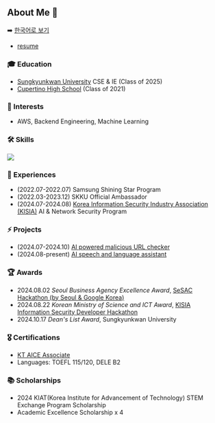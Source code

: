 ## About Me 🍒
➡️ [한국어로 보기](./korean.md)
- [resume](./rachel_park_resume.pdf)

### 🎓 Education
- [Sungkyunkwan University](https://www.skku.ac.kr/skku/index.do) CSE & IE (Class of 2025)
- [Cupertino High School](https://chs.fuhsd.org/) (Class of 2021)

### 👾 Interests
- AWS, Backend Engineering, Machine Learning

### 🛠️ Skills
<p>
  <a href="https://skillicons.dev">
    <img src="https://skillicons.dev/icons?i=c,cpp,python,kotlin,java,r,ts,nestjs,flask,nextjs,prisma,react,postgres,aws,docker,git,figma" />
  </a>
  <br/>
</p>


### 🚀 Experiences
- (2022.07-2022.07) Samsung Shining Star Program
- (2022.03-2023.12) SKKU Official Ambassador
- (2024.07-2024.08) [Korea Information Security Industry Association (KISIA)](https://www.kisia.or.kr/) AI & Network Security Program

### ⚡ Projects
- (2024.07-2024.10) [AI powered malicious URL checker](https://github.com/racheliee/kisia-project)
- (2024.08-present) [AI speech and language assistant](https://github.com/archi-corp)

### 🏆 Awards
- 2024.08.02 _Seoul Business Agency Excellence Award_, [SeSAC Hackathon (by Seoul & Google Korea)](https://www.yna.co.kr/view/AKR20240802119700004)
- 2024.08.22 _Korean Ministry of Science and ICT Award_, [KISIA Information Security Developer Hackathon](https://www.boannews.com/media/view.asp?idx=132213&direct=mobile)
- 2024.10.17 _Dean's List Award_, Sungkyunkwan University

### 🎖️ Certifications
- [KT AICE Associate](https://www.openbadge-global.com/ns/portal/openbadge/public/assertions/detail/azMvZ09Wa1I2c3FnMnA5TTlSQ0tPdz09)
- Languages: TOEFL 115/120, DELE B2

### 📚 Scholarships
- 2024 KIAT(Korea Institute for Advancement of Technology) STEM Exchange Program Scholarship
- Academic Excellence Scholarship x 4
